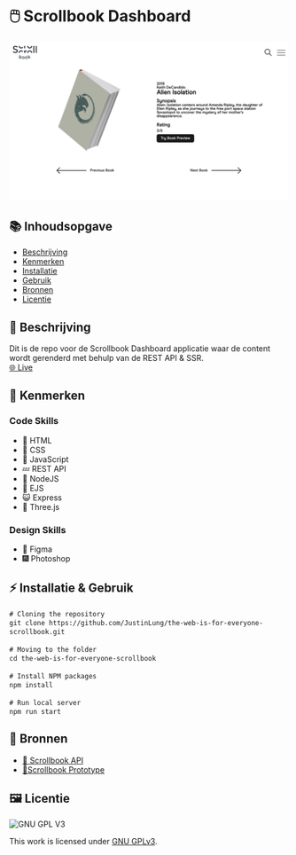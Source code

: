 # 🖱️ Scrollbook Dashboard

![Scrollbook Mockup](https://github.com/JustinLung/the-web-is-for-everyone-scrollbook/blob/main/docs/scrollbook-mockup.png?raw=true)

## 📚 Inhoudsopgave

  * [Beschrijving](#beschrijving)
  * [Kenmerken](#kenmerken)
  * [Installatie](#installatie)
  * [Gebruik](#gebruik)
  * [Bronnen](#bronnen)
  * [Licentie](#licentie)

## 📃 Beschrijving
Dit is de repo voor de Scrollbook Dashboard applicatie waar de content wordt gerenderd met behulp van de REST API & SSR.  
[🌐 Live]()

## 🔮 Kenmerken

### Code Skills
* 📙 HTML
* 📘 CSS
* 🚀 JavaScript
* 💤 REST API
* 🍕 NodeJS
* 🤳 EJS
* 😺 Express
* 🌲 Three.js

### Design Skills
* 🚀 Figma
* 🎆 Photoshop

## ⚡ Installatie & Gebruik
```
# Cloning the repository
git clone https://github.com/JustinLung/the-web-is-for-everyone-scrollbook.git

# Moving to the folder
cd the-web-is-for-everyone-scrollbook

# Install NPM packages
npm install

# Run local server
npm run start
```

## 🎉 Bronnen
- [🍉 Scrollbook API](https://github.com/fdnd-apis/scrollbook)
- [🙊Scrollbook Prototype](https://joopakerboom.nl/scrollbook-v3/presentation.html)

## 🖼 Licentie

![GNU GPL V3](https://www.gnu.org/graphics/gplv3-127x51.png)

This work is licensed under [GNU GPLv3](./LICENSE).
